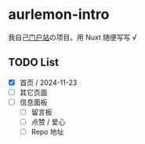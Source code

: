 # aurlemon-intro
我自己[门户站](https://aurlemon.top/)の项目。用 Nuxt 随便写写 √

## TODO List
- [x] 首页 / 2024-11-23
- [ ] 其它页面
- [ ] 信息面板
    - [ ] 留言板
    - [ ] 点赞 / 爱心
    - [ ] Repo 地址